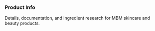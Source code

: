 ### Product Info
Details, documentation, and ingredient research for MBM skincare and beauty products.
